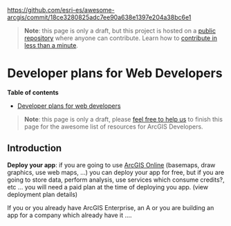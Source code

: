 https://github.com/esri-es/awesome-arcgis/commit/18ce3280825adc7ee90a638e1397e204a38bc6e1

> **Note**: this page is only a draft, but this project is hosted on a [public repository](https://github.com/hhkaos/awesome-arcgis) where anyone can contribute. Learn how to [contribute in less than a minute](https://github.com/hhkaos/awesome-arcgis/blob/master/CONTRIBUTING.md#contributions).

# Developer plans for Web Developers

<!-- START doctoc generated TOC please keep comment here to allow auto update -->
<!-- DON'T EDIT THIS SECTION, INSTEAD RE-RUN doctoc TO UPDATE -->
**Table of contents**

- [Developer plans for web developers](#developer-plans-for-web-developers)

<!-- END doctoc generated TOC please keep comment here to allow auto update -->

> **Note**: this page is only a draft, please [feel free to help us](https://github.com/hhkaos/awesome-arcgis#contributions) to finish this page for the awesome list of resources for ArcGIS Developers.

## Introduction

**Deploy your app**:
if you are going to use [ArcGIS Online](../../../products/arcgis-online/README.md) (basemaps, draw graphics, use web maps, ...) you can deploy your app for free, but if you are going to store data, perform analysis, use services which consume credits?, etc ... you will need a
paid plan at the time of deploying you app. (view deployment plan details)

If you or you already have ArcGIS Enterprise, an A or you are building an app for a company
which already have it ....
